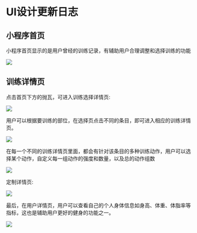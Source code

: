 # UI设计更新日志

## 小程序首页

小程序首页显示的是用户曾经的训练记录，有辅助用户合理调整和选择训练的功能

![](../../Assets/firstpage1.jpg)


## 训练详情页

点击首页下方的抛瓦，可进入训练选择详情页:

![](../../Assets/select-training.jpg)

用户可以根据要训练的部位，在选择页点击不同的条目，即可进入相应的训练详情页。

![](../../Assets/traindetail1.jpg)


在每一个不同的训练详情页里面，都会有针对该条目的多种训练动作，用户可以选择某个动作，自定义每一组动作的强度和数量，以及总的动作组数

![](../../Assets/traindetail2.jpg)

定制详情页:

![](../../Assets/selfdefine.jpg)


最后，在用户详情页，用户可以查看自己的个人身体信息如身高、体重、体脂率等指标，这也是辅助用户更好的健身的功能之一。

![](../../Assets/userInfo.jpg)